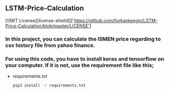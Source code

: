 ## LSTM-Price-Calculation

[![MIT License][license-shield]]['https://github.com/furkankesgin/LSTM-Price-Calculation/blob/master/LICENSE']


### In this project, you can calculate the ISMEN price regarding to csv history file from yahoo finance.
### For using this code, you have to install keras and tensorflow on your computer. If it is not, use the requirement file like this;

* requirements.txt
  ```sh
  pip3 install -r requirements.txt
  ```
  
